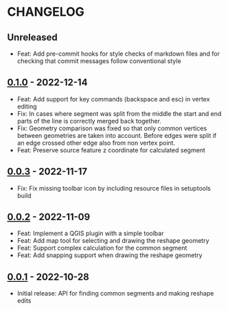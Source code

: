 # CHANGELOG

## Unreleased

- Feat: Add pre-commit hooks for style checks of markdown files and for checking that commit messages follow conventional style

## [0.1.0] - 2022-12-14

- Feat: Add support for key commands (backspace and esc) in vertex editing
- Fix: In cases where segment was split from the middle the start and end parts of the line is correctly merged back together.
- Fix: Geometry comparison was fixed so that only common vertices between geometries are taken into account. Before edges were split if an edge crossed other edge also from non vertex point.
- Feat: Preserve source feature z coordinate for calculated segment

## [0.0.3] - 2022-11-17

- Fix: Fix missing toolbar icon by including resource files in setuptools build

## [0.0.2] - 2022-11-09

- Feat: Implement a QGIS plugin with a simple toolbar
- Feat: Add map tool for selecting and drawing the reshape geometry
- Feat: Support complex calculation for the common segment
- Feat: Add snapping support when drawing the reshape geometry

## [0.0.1] - 2022-10-28

- Initial release: API for finding common segments and making reshape edits

[0.0.1]: https://github.com/nlsfi/segment-reshape-qgis-plugin/releases/tag/v0.0.1
[0.0.2]: https://github.com/nlsfi/segment-reshape-qgis-plugin/releases/tag/v0.0.2
[0.0.3]: https://github.com/nlsfi/segment-reshape-qgis-plugin/releases/tag/v0.0.3
[0.1.0]: https://github.com/nlsfi/segment-reshape-qgis-plugin/releases/tag/v0.1.0
